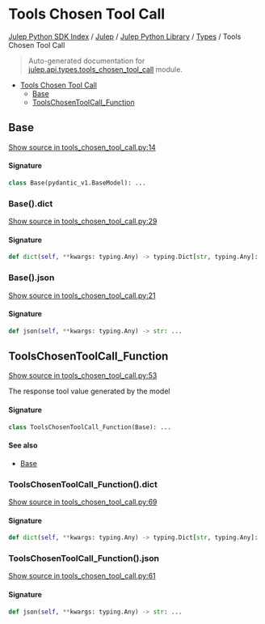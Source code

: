 # Tools Chosen Tool Call

[Julep Python SDK Index](../../../README.md#julep-python-sdk-index) / [Julep](../../index.md#julep) / [Julep Python Library](../index.md#julep-python-library) / [Types](./index.md#types) / Tools Chosen Tool Call

> Auto-generated documentation for [julep.api.types.tools_chosen_tool_call](../../../../../../../julep/api/types/tools_chosen_tool_call.py) module.

- [Tools Chosen Tool Call](#tools-chosen-tool-call)
  - [Base](#base)
  - [ToolsChosenToolCall_Function](#toolschosentoolcall_function)

## Base

[Show source in tools_chosen_tool_call.py:14](../../../../../../../julep/api/types/tools_chosen_tool_call.py#L14)

#### Signature

```python
class Base(pydantic_v1.BaseModel): ...
```

### Base().dict

[Show source in tools_chosen_tool_call.py:29](../../../../../../../julep/api/types/tools_chosen_tool_call.py#L29)

#### Signature

```python
def dict(self, **kwargs: typing.Any) -> typing.Dict[str, typing.Any]: ...
```

### Base().json

[Show source in tools_chosen_tool_call.py:21](../../../../../../../julep/api/types/tools_chosen_tool_call.py#L21)

#### Signature

```python
def json(self, **kwargs: typing.Any) -> str: ...
```



## ToolsChosenToolCall_Function

[Show source in tools_chosen_tool_call.py:53](../../../../../../../julep/api/types/tools_chosen_tool_call.py#L53)

The response tool value generated by the model

#### Signature

```python
class ToolsChosenToolCall_Function(Base): ...
```

#### See also

- [Base](#base)

### ToolsChosenToolCall_Function().dict

[Show source in tools_chosen_tool_call.py:69](../../../../../../../julep/api/types/tools_chosen_tool_call.py#L69)

#### Signature

```python
def dict(self, **kwargs: typing.Any) -> typing.Dict[str, typing.Any]: ...
```

### ToolsChosenToolCall_Function().json

[Show source in tools_chosen_tool_call.py:61](../../../../../../../julep/api/types/tools_chosen_tool_call.py#L61)

#### Signature

```python
def json(self, **kwargs: typing.Any) -> str: ...
```